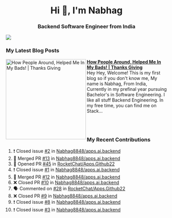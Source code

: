  
<h1 align="center">Hi 👋, I'm Nabhag</h1>
<h3 align="center">Backend Software Engineer from India</h3>

<img src="Twitter header - 2.png"/>

### My Latest Blog Posts 
<!-- HASHNODE_BLOG:START -->
<p align="left">
<a href="https://nabhagmotivaras.hashnode.dev//experience-2022" title="How People Around, Helped Me In My Bads!  | Thanks Giving"><img src="https://cdn.hashnode.com/res/hashnode/image/stock/unsplash/d1956810eb099b7959df44d932fa9fe4.jpeg" alt="How People Around, Helped Me In My Bads!  | Thanks Giving" width="250px" align="left" /></a>
<a href="https://nabhagmotivaras.hashnode.dev//experience-2022" title="How People Around, Helped Me In My Bads!  | Thanks Giving"><strong>How People Around, Helped Me In My Bads!  | Thanks Giving</strong></a>
<br/> Hey Hey, Welcome! This is my first blog so if you don't know me, My name is Nabhag, From India, Currently in my prefinal year pursuing Bachelor's in Software Engineering. I like all stuff Backend Engineering. In my free time, you can find me on Stack... </p> <br/> <br/>
<!-- HASHNODE_BLOG:END -->
<p align=left>

 ### My Recent Contributions

<!--START_SECTION:activity-->
1. ❗️ Closed issue [#2](https://github.com/Nabhag8848/apps.ai.backend/issues/2) in [Nabhag8848/apps.ai.backend](https://github.com/Nabhag8848/apps.ai.backend)
2. 🎉 Merged PR [#13](https://github.com/Nabhag8848/apps.ai.backend/pull/13) in [Nabhag8848/apps.ai.backend](https://github.com/Nabhag8848/apps.ai.backend)
3. 💪 Opened PR [#45](https://github.com/RocketChat/Apps.Github22/pull/45) in [RocketChat/Apps.Github22](https://github.com/RocketChat/Apps.Github22)
4. ❗️ Closed issue [#1](https://github.com/Nabhag8848/apps.ai.backend/issues/1) in [Nabhag8848/apps.ai.backend](https://github.com/Nabhag8848/apps.ai.backend)
5. 🎉 Merged PR [#12](https://github.com/Nabhag8848/apps.ai.backend/pull/12) in [Nabhag8848/apps.ai.backend](https://github.com/Nabhag8848/apps.ai.backend)
6. ❌ Closed PR [#10](https://github.com/Nabhag8848/apps.ai.backend/pull/10) in [Nabhag8848/apps.ai.backend](https://github.com/Nabhag8848/apps.ai.backend)
7. 🗣 Commented on [#28](https://github.com/RocketChat/Apps.Github22/issues/28) in [RocketChat/Apps.Github22](https://github.com/RocketChat/Apps.Github22)
8. ❌ Closed PR [#9](https://github.com/Nabhag8848/apps.ai.backend/pull/9) in [Nabhag8848/apps.ai.backend](https://github.com/Nabhag8848/apps.ai.backend)
9. ❗️ Closed issue [#8](https://github.com/Nabhag8848/apps.ai.backend/issues/8) in [Nabhag8848/apps.ai.backend](https://github.com/Nabhag8848/apps.ai.backend)
10. ❗️ Closed issue [#3](https://github.com/Nabhag8848/apps.ai.backend/issues/3) in [Nabhag8848/apps.ai.backend](https://github.com/Nabhag8848/apps.ai.backend)
<!--END_SECTION:activity-->
 
 </p>


